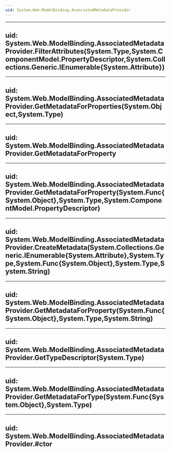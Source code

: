 ```yaml
---
uid: System.Web.ModelBinding.AssociatedMetadataProvider
---
```


---
uid: System.Web.ModelBinding.AssociatedMetadataProvider.FilterAttributes(System.Type,System.ComponentModel.PropertyDescriptor,System.Collections.Generic.IEnumerable{System.Attribute})
---

---
uid: System.Web.ModelBinding.AssociatedMetadataProvider.GetMetadataForProperties(System.Object,System.Type)
---

---
uid: System.Web.ModelBinding.AssociatedMetadataProvider.GetMetadataForProperty
---

---
uid: System.Web.ModelBinding.AssociatedMetadataProvider.GetMetadataForProperty(System.Func{System.Object},System.Type,System.ComponentModel.PropertyDescriptor)
---

---
uid: System.Web.ModelBinding.AssociatedMetadataProvider.CreateMetadata(System.Collections.Generic.IEnumerable{System.Attribute},System.Type,System.Func{System.Object},System.Type,System.String)
---

---
uid: System.Web.ModelBinding.AssociatedMetadataProvider.GetMetadataForProperty(System.Func{System.Object},System.Type,System.String)
---

---
uid: System.Web.ModelBinding.AssociatedMetadataProvider.GetTypeDescriptor(System.Type)
---

---
uid: System.Web.ModelBinding.AssociatedMetadataProvider.GetMetadataForType(System.Func{System.Object},System.Type)
---

---
uid: System.Web.ModelBinding.AssociatedMetadataProvider.#ctor
---
